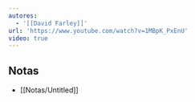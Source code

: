 ```yaml
---
autores:
  - '[[David Farley]]'
url: 'https://www.youtube.com/watch?v=1MBpK_PxEnU'
video: true
---
```



<!-- backlinks:start -->

## Notas

- [[Notas/Untitled]]

<!-- backlinks:end -->
